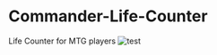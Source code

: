 # Commander-Life-Counter
Life Counter for MTG players
![test](https://media.giphy.com/media/l378k8bdzUanpWqKk/giphy.gif)
